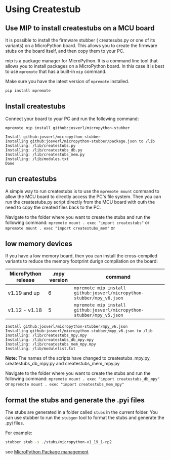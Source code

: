 # Using Createstub

## Use MIP to install createstubs on a MCU board

It is possible to install the firmware stubber ( createsubs.py or one of its variants) on a MicroPython board. 
This allows you to create the firmware stubs on the board itself, and then copy them to your PC.

mip is a package manager for MicroPython. It is a command line tool that allows you to install packages on a MicroPython board.
In this case it is best to use `mpremote` that has a built-in `mip` command.

Make sure you have the latest version of `mpremote` installed.
```bash
pip install mpremote
```

## Install createstubs

Connect your board to your PC and run the following command:

`mpremote mip install github:josverl/micropython-stubber`
```log
Install github:josverl/micropython-stubber
Installing github:josverl/micropython-stubber/package.json to /lib
Installing: /lib/createstubs.py
Installing: /lib/createstubs_db.py
Installing: /lib/createstubs_mem.py
Installing: /lib/modules.txt
Done
```

## run createstubs
A simple way to run createstubs is to use the `mpremote mount` command to allow the MCU board to directly access the PC's file system.
Then you can run the createstubs.py script directly from the MCU board with outh the need to copy the created files back to the PC.

Navigate to the folder where you want to create the stubs and run the following command:
`mpremote mount . exec "import createstubs"` or 
`mpremote mount . exec "import createstubs_mem"` or 


## low memory devices 

If you have a low memory board, then you can install the cross-compiled variants to reduce the memory footprint durign compilation on the board:

| MicroPython release | .mpy version | command |
|---------------------|--------------|---------|
| v1.19 and up        | 6            | `mpremote mip install github:josverl/micropython-stubber/mpy_v6.json` |
| v1.12 - v1.18       | 5            | `mpremote mip install github:josverl/micropython-stubber/mpy_v5.json` |

```log	
Install github:josverl/micropython-stubber/mpy_v6.json
Installing github:josverl/micropython-stubber/mpy_v6.json to /lib
Installing: /lib/createstubs_mpy.mpy
Installing: /lib/createstubs_db_mpy.mpy
Installing: /lib/createstubs_mem_mpy.mpy
Installing: /lib/modulelist.txt
```
**Note:** The names of the scripts have changed to createstubs_mpy.py, createstubs_db_mpy.py and createstubs_mem_mpy.py

Navigate to the folder where you want to create the stubs and run the following command:
`mpremote mount . exec "import createstubs_db_mpy"` or 
`mpremote mount . exec "import createstubs_mem_mpy"` 

## format the stubs and generate the .pyi files

The stubs are generated in a folder called `stubs` in the current folder.
You can use stubber to run the  `stubgen` tool to format the stubs and generate the .pyi files.

For example:
```bash
stubber stub -s ./stubs/micropython-v1_19_1-rp2
```

see [MicroPython Package management](https://docs.micropython.org/en/latest/reference/packages.html?highlight=mip#package-management)